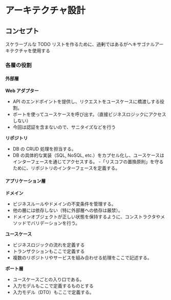 # アーキテクチャ設計

## コンセプト

スケラーブルな TODO リストを作るために、過剰ではあるがヘキサゴナルアーキテクチャを使用する

### 各層の役割

#### 外部層

**Web アダプター**

- API のエンドポイントを提供し、リクエストをユースケースに橋渡しする役割。
- ポートを使ってユースケースを呼び出す。（直接ビジネスロジックにアクセスしない）
- 今回は認証を含まないので、サニタイズなどを行う

**リポジトリ**

- DB の CRUD 処理を担当する。
- DB の具体的な実装（SQL, NoSQL, etc.）をカプセル化し、ユースケースはインターフェースを通じてアクセスする。 -「リスコフの置換原則」を守るために、リポジトリのインターフェースを定義する。

#### アプリケーション層

**ドメイン**

- ビジネスルールやドメインの不変条件を管理する。
- 他の層には依存しない（特に外部層への依存は厳禁）。
- ドメインオブジェクトが正しい状態を保持するように、コンストラクタやメソッドでバリデーションを行う。

**ユースケース**

- ビジネスロジックの流れを定義する
- トランザクションもここで定義する
- 複数のリポジトリやサービスを組み合わせる処理をここで記述する。

**ポート層**

- ユースケースごとの入り口である。
- 入力モデルもここで定義するものとする
- 入力モデル（DTO）もここで定義する。
